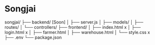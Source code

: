 # Songjai
songjai/
├── backend/ [Soon]
│   ├── server.js 
│   ├── models/
│   ├── routes/
│   └── controllers/
├── frontend/
│   ├── index.html x
│   ├── login.html x
│   ├── farmer.html
│   ├── warehouse.html
│   └── style.css x
├── .env
└── package.json
